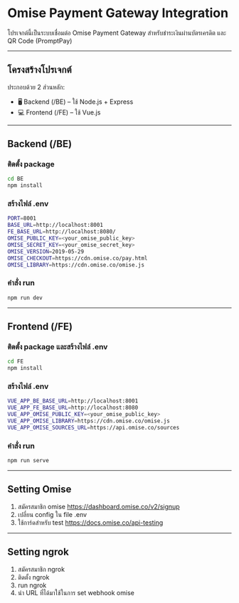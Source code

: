 # Omise Payment Gateway Integration

โปรเจกต์นี้เป็นระบบเชื่อมต่อ Omise Payment Gateway สำหรับชำระเงินผ่านบัตรเครดิต และ QR Code (PromptPay)

---

## โครงสร้างโปรเจกต์

ประกอบด้วย 2 ส่วนหลัก:

- 🖥 Backend (/BE) – ใช้ Node.js + Express  
- 💻 Frontend (/FE) – ใช้ Vue.js

---

## Backend (/BE)

### ติดตั้ง package 

```bash
cd BE
npm install
````

### สร้างไฟล์ .env
```bash
PORT=8001
BASE_URL=http://localhost:8001
FE_BASE_URL=http://localhost:8080/
OMISE_PUBLIC_KEY=<your_omise_public_key>
OMISE_SECRET_KEY=<your_omise_secret_key>
OMISE_VERSION=2019-05-29
OMISE_CHECKOUT=https://cdn.omise.co/pay.html
OMISE_LIBRARY=https://cdn.omise.co/omise.js
````

### คำสั่ง run
```bash
npm run dev
````

---

## Frontend (/FE)

### ติดตั้ง package และสร้างไฟล์ .env

```bash
cd FE
npm install
````

### สร้างไฟล์ .env
```bash
VUE_APP_BE_BASE_URL=http://localhost:8001
VUE_APP_FE_BASE_URL=http://localhost:8080
VUE_APP_OMISE_PUBLIC_KEY=<your_omise_public_key>
VUE_APP_OMISE_LIBRARY=https://cdn.omise.co/omise.js
VUE_APP_OMISE_SOURCES_URL=https://api.omise.co/sources
````

### คำสั่ง run
```bash
npm run serve
````

---

## Setting Omise
1. สมัครสมาชิก omise
    https://dashboard.omise.co/v2/signup
2. เปลี่ยน config ใน file .env
3. ใช้การ์ดสำหรับ test
    https://docs.omise.co/api-testing

---

## Setting ngrok
1. สมัครสมาชิก ngrok
2. ติดตั้ง ngrok
3. run ngrok
4. นำ URL ที่ได้มาใช้ในการ set webhook omise
